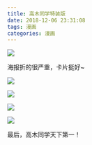 ```yaml
---
title: 高木同学特装版
date: 2018-12-06 23:31:08
tags: 漫画
categories: 漫画
---
```


![](http://wx4.sinaimg.cn/mw690/bcd85caely1fxc5vtebsbj20u01401ky.jpg)

<!-- More -->

海报折的很严重，卡片挺好~

![](http://wx2.sinaimg.cn/mw690/bcd85caely1fxc5vrginsj20u0140hdt.jpg)

![](http://wx3.sinaimg.cn/mw690/bcd85caely1fxc5vl9hftj21400u01ky.jpg)

![](http://wx4.sinaimg.cn/mw690/bcd85caely1fxc5vnqjlnj21400u0npd.jpg)

![](http://wx2.sinaimg.cn/mw690/bcd85caely1fxc5vphvzjj20u0140b29.jpg)

最后，高木同学天下第一！
